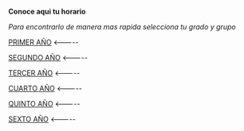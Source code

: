 **Conoce aqui tu horario**

*Para encontrarlo de manera mas rapida selecciona tu grado y grupo*

[PRIMER AÑO](./primero.md)        <-----

[SEGUNDO AÑO](./segundo.md)        <-----

[TERCER AÑO](./tercero.md)         <-----

[CUARTO AÑO](./cuarto.md)         <-----

[QUINTO AÑO](./quinto.md)         <-----

[SEXTO AÑO](./sexto.md)          <----- 


